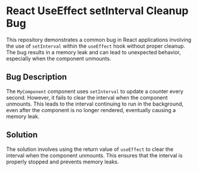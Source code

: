 # React UseEffect setInterval Cleanup Bug
This repository demonstrates a common bug in React applications involving the use of `setInterval` within the `useEffect` hook without proper cleanup.  The bug results in a memory leak and can lead to unexpected behavior, especially when the component unmounts.

## Bug Description
The `MyComponent` component uses `setInterval` to update a counter every second. However, it fails to clear the interval when the component unmounts. This leads to the interval continuing to run in the background, even after the component is no longer rendered, eventually causing a memory leak.

## Solution
The solution involves using the return value of `useEffect` to clear the interval when the component unmounts. This ensures that the interval is properly stopped and prevents memory leaks.
